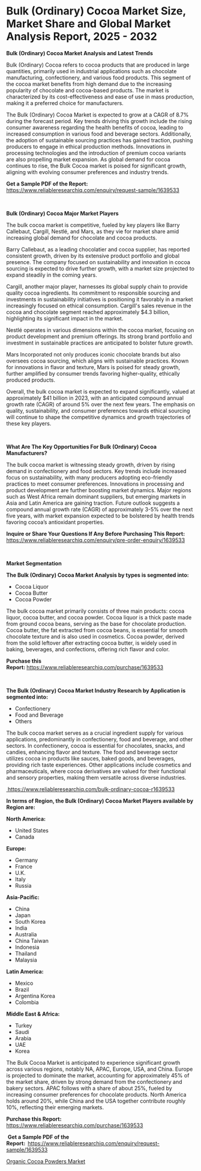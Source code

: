 <p><h1>Bulk (Ordinary) Cocoa Market Size, Market Share and Global Market Analysis Report, 2025 - 2032</h1></p><p><strong>Bulk (Ordinary) Cocoa Market Analysis and Latest Trends</strong></p>
<p><p>Bulk (Ordinary) Cocoa refers to cocoa products that are produced in large quantities, primarily used in industrial applications such as chocolate manufacturing, confectionery, and various food products. This segment of the cocoa market benefits from high demand due to the increasing popularity of chocolate and cocoa-based products. The market is characterized by its cost-effectiveness and ease of use in mass production, making it a preferred choice for manufacturers.</p><p>The Bulk (Ordinary) Cocoa Market is expected to grow at a CAGR of 8.7% during the forecast period. Key trends driving this growth include the rising consumer awareness regarding the health benefits of cocoa, leading to increased consumption in various food and beverage sectors. Additionally, the adoption of sustainable sourcing practices has gained traction, pushing producers to engage in ethical production methods. Innovations in processing technologies and the introduction of premium cocoa variants are also propelling market expansion. As global demand for cocoa continues to rise, the Bulk Cocoa market is poised for significant growth, aligning with evolving consumer preferences and industry trends.</p></p>
<p><strong>Get a Sample PDF of the Report:&nbsp;</strong> <a href="https://www.reliableresearchiq.com/enquiry/request-sample/1639533?utm_campaign=2144&utm_medium=2&utm_source=Github&utm_content=ia&utm_term=15022025&utm_id=bulk-ordinary-cocoa">https://www.reliableresearchiq.com/enquiry/request-sample/1639533</a></p>
<p>&nbsp;</p>
<p><strong>Bulk (Ordinary) Cocoa Major Market Players</strong></p>
<p><p>The bulk cocoa market is competitive, fueled by key players like Barry Callebaut, Cargill, Nestlé, and Mars, as they vie for market share amid increasing global demand for chocolate and cocoa products. </p><p>Barry Callebaut, as a leading chocolatier and cocoa supplier, has reported consistent growth, driven by its extensive product portfolio and global presence. The company focused on sustainability and innovation in cocoa sourcing is expected to drive further growth, with a market size projected to expand steadily in the coming years.</p><p>Cargill, another major player, harnesses its global supply chain to provide quality cocoa ingredients. Its commitment to responsible sourcing and investments in sustainability initiatives is positioning it favorably in a market increasingly focused on ethical consumption. Cargill's sales revenue in the cocoa and chocolate segment reached approximately $4.3 billion, highlighting its significant impact in the market.</p><p>Nestlé operates in various dimensions within the cocoa market, focusing on product development and premium offerings. Its strong brand portfolio and investment in sustainable practices are anticipated to bolster future growth.</p><p>Mars Incorporated not only produces iconic chocolate brands but also oversees cocoa sourcing, which aligns with sustainable practices. Known for innovations in flavor and texture, Mars is poised for steady growth, further amplified by consumer trends favoring higher-quality, ethically produced products.</p><p>Overall, the bulk cocoa market is expected to expand significantly, valued at approximately $41 billion in 2023, with an anticipated compound annual growth rate (CAGR) of around 5% over the next few years. The emphasis on quality, sustainability, and consumer preferences towards ethical sourcing will continue to shape the competitive dynamics and growth trajectories of these key players.</p></p>
<p>&nbsp;</p>
<p><strong>What Are The Key Opportunities For Bulk (Ordinary) Cocoa Manufacturers?</strong></p>
<p><p>The bulk cocoa market is witnessing steady growth, driven by rising demand in confectionery and food sectors. Key trends include increased focus on sustainability, with many producers adopting eco-friendly practices to meet consumer preferences. Innovations in processing and product development are further boosting market dynamics. Major regions such as West Africa remain dominant suppliers, but emerging markets in Asia and Latin America are gaining traction. Future outlook suggests a compound annual growth rate (CAGR) of approximately 3-5% over the next five years, with market expansion expected to be bolstered by health trends favoring cocoa’s antioxidant properties.</p></p>
<p><strong>Inquire or Share Your Questions If Any Before Purchasing This Report:</strong> <a href="https://www.reliableresearchiq.com/enquiry/pre-order-enquiry/1639533?utm_campaign=2144&utm_medium=2&utm_source=Github&utm_content=ia&utm_term=15022025&utm_id=bulk-ordinary-cocoa">https://www.reliableresearchiq.com/enquiry/pre-order-enquiry/1639533</a></p>
<p>&nbsp;</p>
<p><strong>Market Segmentation</strong></p>
<p><strong>The Bulk (Ordinary) Cocoa Market Analysis by types is segmented into:</strong></p>
<p><ul><li>Cocoa Liquor</li><li>Cocoa Butter</li><li>Cocoa Powder</li></ul></p>
<p><p>The bulk cocoa market primarily consists of three main products: cocoa liquor, cocoa butter, and cocoa powder. Cocoa liquor is a thick paste made from ground cocoa beans, serving as the base for chocolate production. Cocoa butter, the fat extracted from cocoa beans, is essential for smooth chocolate texture and is also used in cosmetics. Cocoa powder, derived from the solid leftover after extracting cocoa butter, is widely used in baking, beverages, and confections, offering rich flavor and color.</p></p>
<p><strong>Purchase this Report:&nbsp;</strong><a href="https://www.reliableresearchiq.com/purchase/1639533?utm_campaign=2144&utm_medium=2&utm_source=Github&utm_content=ia&utm_term=15022025&utm_id=bulk-ordinary-cocoa">https://www.reliableresearchiq.com/purchase/1639533</a></p>
<p>&nbsp;</p>
<p><strong>The Bulk (Ordinary) Cocoa Market Industry Research by Application is segmented into:</strong></p>
<p><ul><li>Confectionery</li><li>Food and Beverage</li><li>Others</li></ul></p>
<p><p>The bulk cocoa market serves as a crucial ingredient supply for various applications, predominantly in confectionery, food and beverage, and other sectors. In confectionery, cocoa is essential for chocolates, snacks, and candies, enhancing flavor and texture. The food and beverage sector utilizes cocoa in products like sauces, baked goods, and beverages, providing rich taste experiences. Other applications include cosmetics and pharmaceuticals, where cocoa derivatives are valued for their functional and sensory properties, making them versatile across diverse industries.</p></p>
<p><a href="https://www.reliableresearchiq.com/bulk-ordinary-cocoa-r1639533?utm_campaign=2144&utm_medium=2&utm_source=Github&utm_content=ia&utm_term=15022025&utm_id=bulk-ordinary-cocoa">&nbsp;https://www.reliableresearchiq.com/bulk-ordinary-cocoa-r1639533</a></p>
<p><strong>In terms of Region, the Bulk (Ordinary) Cocoa Market Players available by Region are:</strong></p>
<p>
    <p> <strong> North America: </strong>
        <ul>
            <li>United States</li>
            <li>Canada</li>
        </ul>
        </p> 
    <p> <strong> Europe: </strong>
        <ul>
            <li>Germany</li>
            <li>France</li>
            <li>U.K.</li>
            <li>Italy</li>
            <li>Russia</li>
        </ul>
        </p> 
    <p> <strong> Asia-Pacific: </strong>
        <ul>
            <li>China</li>
            <li>Japan</li>
            <li>South Korea</li>
            <li>India</li>
            <li>Australia</li>
            <li>China Taiwan</li>
            <li>Indonesia</li>
            <li>Thailand</li>
            <li>Malaysia</li>
        </ul>
        </p> 
    <p> <strong> Latin America: </strong>
        <ul>
            <li>Mexico</li>
            <li>Brazil</li>
            <li>Argentina Korea</li>
            <li>Colombia</li>
        </ul>
        </p> 
    <p> <strong> Middle East & Africa: </strong>
        <ul>
            <li>Turkey</li>
            <li>Saudi</li>
            <li>Arabia</li>
            <li>UAE</li>
            <li>Korea</li>
        </ul>
    </p>
    </p>
<p><p>The Bulk Cocoa Market is anticipated to experience significant growth across various regions, notably NA, APAC, Europe, USA, and China. Europe is projected to dominate the market, accounting for approximately 45% of the market share, driven by strong demand from the confectionery and bakery sectors. APAC follows with a share of about 25%, fueled by increasing consumer preferences for chocolate products. North America holds around 20%, while China and the USA together contribute roughly 10%, reflecting their emerging markets.</p></p>
<p><strong>Purchase this Report: </strong><a href="https://www.reliableresearchiq.com/purchase/1639533?utm_campaign=2144&utm_medium=2&utm_source=Github&utm_content=ia&utm_term=15022025&utm_id=bulk-ordinary-cocoa">https://www.reliableresearchiq.com/purchase/1639533</a></p>
<p>&nbsp;<strong>Get a Sample PDF of the Report:&nbsp;&nbsp;</strong><a href="https://www.reliableresearchiq.com/enquiry/request-sample/1639533?utm_campaign=2144&utm_medium=2&utm_source=Github&utm_content=ia&utm_term=15022025&utm_id=bulk-ordinary-cocoa">https://www.reliableresearchiq.com/enquiry/request-sample/1639533</a></p>
<p><strong></strong></p>
<p><p><a href="https://github.com/AshrafKhan865/Market-Research-Report-List-1/blob/main/organic-cocoa-powders-market.md?utm_campaign=2144&utm_medium=2&utm_source=Github&utm_content=ia&utm_term=15022025&utm_id=bulk-ordinary-cocoa">Organic Cocoa Powders Market</a></p></p>
